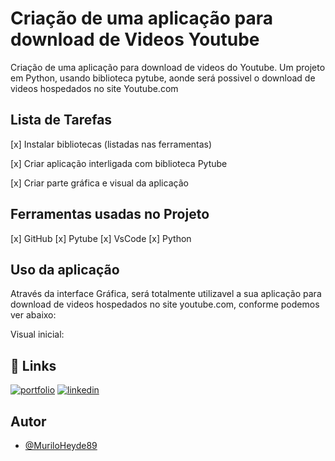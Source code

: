 
# Criação de uma aplicação para download de Videos Youtube

Criação de uma aplicação para download de videos do Youtube.
Um projeto em Python, usando biblioteca pytube, aonde será possivel o download de videos hospedados no site Youtube.com

## Lista de Tarefas

[x] Instalar bibliotecas (listadas nas ferramentas)

[x] Criar aplicação interligada com biblioteca Pytube

[x] Criar parte gráfica e visual da aplicação


## Ferramentas usadas no Projeto

[x] GitHub
[x] Pytube
[x] VsCode
[x] Python


## Uso da aplicação

Através da interface Gráfica, será totalmente utilizavel a sua aplicação para download de videos hospedados no site youtube.com, conforme  podemos ver abaixo:

Visual inicial:






## 🔗 Links
[![portfolio](https://img.shields.io/badge/my_portfolio-000?style=for-the-badge&logo=ko-fi&logoColor=white)](https://github.com/MuriloHeyde89/)
[![linkedin](https://img.shields.io/badge/linkedin-0A66C2?style=for-the-badge&logo=linkedin&logoColor=white)](https://www.linkedin.com/in/murilo-heyde/)


## Autor

- [@MuriloHeyde89](https://github.com/MuriloHeyde89)
